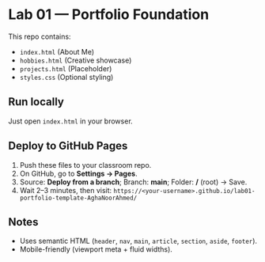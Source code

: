 # Lab 01 — Portfolio Foundation

This repo contains:
- `index.html` (About Me)
- `hobbies.html` (Creative showcase)
- `projects.html` (Placeholder)
- `styles.css` (Optional styling)

## Run locally
Just open `index.html` in your browser.

## Deploy to GitHub Pages
1. Push these files to your classroom repo.
2. On GitHub, go to **Settings → Pages**.
3. Source: **Deploy from a branch**; Branch: **main**; Folder: **/** (root) → Save.
4. Wait 2–3 minutes, then visit:
   `https://<your-username>.github.io/lab01-portfolio-template-AghaNoorAhmed/`

## Notes
- Uses semantic HTML (`header`, `nav`, `main`, `article`, `section`, `aside`, `footer`).
- Mobile-friendly (viewport meta + fluid widths).
